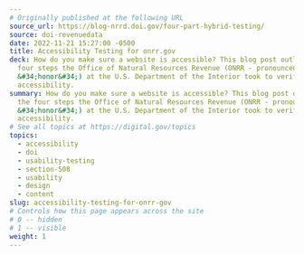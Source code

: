 ```yaml
---
# Originally published at the following URL
source_url: https://blog-nrrd.doi.gov/four-part-hybrid-testing/
source: doi-revenuedata
date: 2022-11-21 15:27:00 -0500
title: Accessibility Testing for onrr.gov
deck: How do you make sure a website is accessible? This blog post outlines the
  four steps the Office of Natural Resources Revenue (ONRR - pronounced like
  &#34;honor&#34;) at the U.S. Department of the Interior took to verify
  accessibility.
summary: How do you make sure a website is accessible? This blog post outlines
  the four steps the Office of Natural Resources Revenue (ONRR - pronounced like
  &#34;honor&#34;) at the U.S. Department of the Interior took to verify
  accessibility.
# See all topics at https://digital.gov/topics
topics:
  - accessibility
  - doi
  - usability-testing
  - section-508
  - usability
  - design
  - content
slug: accessibility-testing-for-onrr-gov
# Controls how this page appears across the site
# 0 -- hidden
# 1 -- visible
weight: 1
---
```

